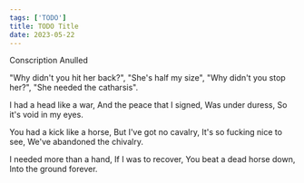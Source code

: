 ```yaml
---
tags: ['TODO']
title: TODO Title
date: 2023-05-22
---
```


Conscription Anulled

"Why didn't you hit her back?",
"She's half my size",
"Why didn't you stop her?",
"She needed the catharsis".

I had a head like a war,
And the peace that I signed,
Was under duress,
So it's void in my eyes.

You had a kick like a horse,
But I've got no cavalry,
It's so fucking nice to see,
We've abandoned the chivalry.

I needed more than a hand,
If I was to recover,
You beat a dead horse down,
Into the ground forever.


